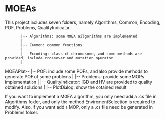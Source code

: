 # MOEAs

This project includes seven folders, namely Algorithms, Common, Encoding, POF, Problems, QualityIndicator.
 
           |-- Algorithms: some MOEA ailgorithms are implemented
           |
           |-- Common: common functions
           |
           |-- Encoding: class of chromosome, and some methods are provided, include crossover and mutation operator
           |
MOEAPlat-- |-- POF: include some POFs, and also provide methods to generate POF of some problems
           |
           |-- Problems: provide some MOPs implementation
           |
           |-- QualityIndicator: IGD and HV are provided to quality obtained solutions
           |
           |-- PlotDialog: show the obtained result

If you want to implement a MOEA algorithm, you only need add a .cs file in Algorithms folder, and only the method EnviromentSelection is required to modify. Also, if you want add a MOP, only a .cs file need be generated in Problems folder.  
